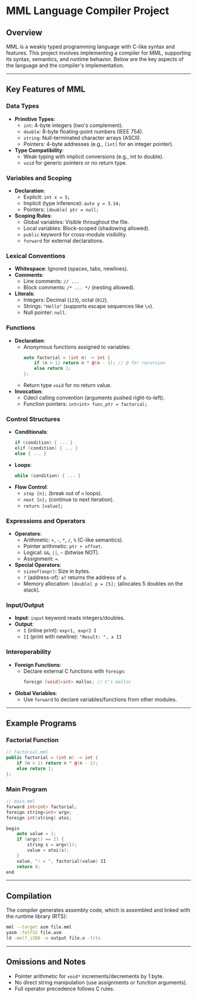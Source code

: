 # MML Language Compiler Project

## Overview
MML is a weakly typed programming language with C-like syntax and features. This project involves implementing a compiler for MML, supporting its syntax, semantics, and runtime behavior. Below are the key aspects of the language and the compiler's implementation.

---

## Key Features of MML

### Data Types
- **Primitive Types**:
  - `int`: 4-byte integers (two's complement).
  - `double`: 8-byte floating-point numbers (IEEE 754).
  - `string`: Null-terminated character arrays (ASCII).
  - Pointers: 4-byte addresses (e.g., `[int]` for an integer pointer).
- **Type Compatibility**:
  - Weak typing with implicit conversions (e.g., int to double).
  - `void` for generic pointers or no return type.

### Variables and Scoping
- **Declaration**:
  - Explicit: `int x = 5;`
  - Implicit (type inference): `auto y = 3.14;`
  - Pointers: `[double] ptr = null;`
- **Scoping Rules**:
  - Global variables: Visible throughout the file.
  - Local variables: Block-scoped (shadowing allowed).
  - `public` keyword for cross-module visibility.
  - `forward` for external declarations.

### Lexical Conventions
- **Whitespace**: Ignored (spaces, tabs, newlines).
- **Comments**:
  - Line comments: `// ...`
  - Block comments: `/* ... */` (nesting allowed).
- **Literals**:
  - Integers: Decimal (`123`), octal (`012`).
  - Strings: `"Hello"` (supports escape sequences like `\n`).
  - Null pointer: `null`.

### Functions
- **Declaration**:
  - Anonymous functions assigned to variables:
    ```cpp
    auto factorial = (int n) -> int {
        if (n > 1) return n * @(n - 1); // @ for recursion
        else return 1;
    };
    ```
  - Return type `void` for no return value.
- **Invocation**:
  - Cdecl calling convention (arguments pushed right-to-left).
  - Function pointers: `int<int> func_ptr = factorial;`

### Control Structures
- **Conditionals**:
  ```cpp
  if (condition) { ... }
  elif (condition) { ... }
  else { ... }
  ```
- **Loops**:
  ```cpp
  while (condition) { ... }
  ```
- **Flow Control**:
  - `stop [n];` (break out of `n` loops).
  - `next [n];` (continue to next iteration).
  - `return [value];`

### Expressions and Operators
- **Operators**:
  - Arithmetic: `+`, `-`, `*`, `/`, `%` (C-like semantics).
  - Pointer arithmetic: `ptr + offset`.
  - Logical: `&&`, `||`, `~` (bitwise NOT).
  - Assignment: `=`.
- **Special Operators**:
  - `sizeof(expr)`: Size in bytes.
  - `?` (address-of): `a?` returns the address of `a`.
  - Memory allocation: `[double] p = [5];` (allocates 5 doubles on the stack).

### Input/Output
- **Input**: `input` keyword reads integers/doubles.
- **Output**:
  - `I` (inline print): `expr1, expr2 I`
  - `II` (print with newline): `"Result: ", x II`

### Interoperability
- **Foreign Functions**:
  - Declare external C functions with `foreign`:
    ```cpp
    foreign [void]<int> malloc; // C's malloc
    ```
- **Global Variables**:
  - Use `forward` to declare variables/functions from other modules.

---

## Example Programs

### Factorial Function
```cpp
// factorial.mml
public factorial = (int n) -> int {
    if (n > 1) return n * @(n - 1);
    else return 1;
};
```

### Main Program
```cpp
// main.mml
forward int<int> factorial;
foreign string<int> argv;
foreign int(string) atoi;

begin
    auto value = 1;
    if (argc() == 2) {
        string s = argv(1);
        value = atoi(s);
    }
    value, "! = ", factorial(value) II
    return 0;
end
```

---

## Compilation
The compiler generates assembly code, which is assembled and linked with the runtime library (RTS):
```bash
mml --target asm file.mml
yasm -felf32 file.asm
ld -melf_i386 -o output file.o -lrts
```

---

## Omissions and Notes
- Pointer arithmetic for `void*` increments/decrements by 1 byte.
- No direct string manipulation (use assignments or function arguments).
- Full operator precedence follows C rules.
